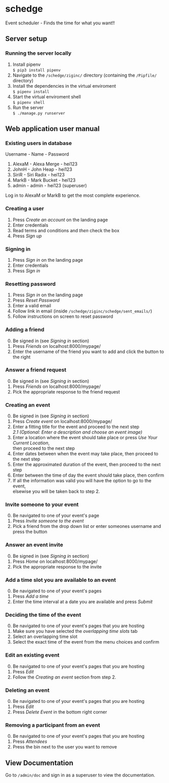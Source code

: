 # schedge

Event scheduler - Finds the time for what you want!!

## Server setup
### Running the server locally
1. Install pipenv  
```$ pip3 install pipenv```
2. Navigate to the ```/schedge/ziginc/``` directory (containing the ```/Pipfile/``` directory) 
3. Install the dependencies in the virtual enviroment  
```$ pipenv install```
4. Start the virtual enviroment shell  
```$ pipenv shell```
5. Run the server  
```$ ./manage.py runserver```


## Web application user manual
### Existing users in database

Username - Name - Password
1. AlexaM - Alexa Merge - hei123
2. JohnH - John Heap - hei123
3. SiriR - Siri Radix - hei123
4. MarkB - Mark Bucket - hei123
5. admin - admin - hei123 (superuser)

Log in to AlexaM or MarkB to get the most complete experience.

### Creating a user
1. Press _Create an account_ on the landing page
2. Enter credentials
3. Read terms and conditions and _then_ check the box
4. Press _Sign up_

### Signing in 
1. Press _Sign in_ on the landing page
2. Enter credentials
3. Press _Sign in_

### Resetting password 
1. Press _Sign in_ on the landing page
2. Press _Reset Password_
3. Enter a valid email
4. Follow link in email (inside ```/schedge/ziginc/schedge/sent_emails/```)
5. Follow instructions on screen to reset password

### Adding a friend
0. Be signed in (see _Signing in_ section)
1. Press _Friends_ on localhost:8000/mypage/
2. Enter the username of the friend you want to add and click the button to the right

### Answer a friend request
0. Be signed in (see _Signing in_ section)
1. Press _Friends_ on localhost:8000/mypage/
2. Pick the appropriate response to the friend request

### Creating an event
0. Be signed in (see _Signing in_ section)
1. Press _Create event_ on localhost:8000/mypage/
2. Enter a fitting title for the event and proceed to the next step  
_2.1 (Optional: Enter a description and choose an event image)_  
3. Enter a location where the event should take place or press _Use Your Current Location_,  
then proceed to the next step 
4. Enter dates between when the event may take place, then proceed to the next step
5. Enter the approximated duration of the event, then proceed to the next step
6. Enter between the time of day the event should take place, then confirm
7. If all the information was valid you will have the option to go to the event,  
elsewise you will be taken back to step 2.

### Invite someone to your event
0. Be navigated to one of your event's page
1. Press _Invite someone to the event_ 
2. Pick a friend from the drop down list or enter someones username and press the button

### Answer an event invite
0. Be signed in (see _Signing in_ section)
1. Press _Home_ on localhost:8000/mypage/
2. Pick the appropriate response to the invite

### Add a time slot you are available to an event
0. Be navigated to one of your event's pages
1. Press _Add a time_
2. Enter the time interval at a date you are available and press _Submit_

### Deciding the time of the event
0. Be navigated to one of your event's pages that you are hosting
1. Make sure you have selected the _overlapping time slots_ tab
2. Select an overlapping time slot
3. Select the exact time of the event from the menu choices and confirm 

### Edit an existing event
0. Be navigated to one of your event's pages that you are hosting
1. Press _Edit_
2. Follow the _Creating an event_ section from step 2.

### Deleting an event 
0. Be navigated to one of your event's pages that you are hosting
1. Press _Edit_
2. Press _Delete Event_ in the bottom right corner

### Removing a participant from an event
0. Be navigated to one of your event's pages that you are hosting
1. Press _Attendees_
2. Press the bin next to the user you want to remove


## View Documentation

Go to ```/admin/doc``` and sign in as a superuser to view the documentation.

